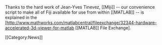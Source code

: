 Thanks to the hard work of Jean-Yves Tinevez, [[Miji]] -- our convenience script to make all of Fiji available for use from within [[MATLAB]] -- is explained in the [http://www.mathworks.com/matlabcentral/fileexchange/32344-hardware-accelerated-3d-viewer-for-matlab [[MATLAB]] File Exchange].

[[Category:News]]
